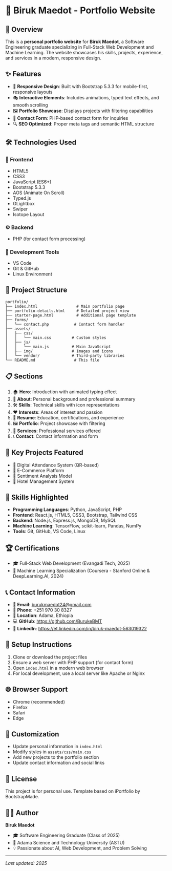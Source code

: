 # 🎨 Biruk Maedot - Portfolio Website

## 🌟 Overview
This is a **personal portfolio website** for **Biruk Maedot**, a Software Engineering graduate specializing in Full-Stack Web Development and Machine Learning. The website showcases his skills, projects, experience, and services in a modern, responsive design.

## ✨ Features
- 📱 **Responsive Design**: Built with Bootstrap 5.3.3 for mobile-first, responsive layouts
- 🎭 **Interactive Elements**: Includes animations, typed text effects, and smooth scrolling
- 🖼️ **Portfolio Showcase**: Displays projects with filtering capabilities
- 📧 **Contact Form**: PHP-based contact form for inquiries
- 🔍 **SEO Optimized**: Proper meta tags and semantic HTML structure

## 🛠️ Technologies Used
### 🎨 Frontend
- HTML5
- CSS3
- JavaScript (ES6+)
- Bootstrap 5.3.3
- AOS (Animate On Scroll)
- Typed.js
- GLightbox
- Swiper
- Isotope Layout

### ⚙️ Backend
- PHP (for contact form processing)

### 🧰 Development Tools
- VS Code
- Git & GitHub
- Linux Environment

## 📁 Project Structure
```
portfolio/
├── index.html                 # Main portfolio page
├── portfolio-details.html     # Detailed project view
├── starter-page.html          # Additional page template
├── forms/
│   └── contact.php           # Contact form handler
├── assets/
│   ├── css/
│   │   └── main.css         # Custom styles
│   ├── js/
│   │   └── main.js          # Main JavaScript
│   ├── img/                 # Images and icons
│   └── vendor/              # Third-party libraries
└── README.md                 # This file
```

## 📋 Sections
1. 🏠 **Hero**: Introduction with animated typing effect
2. 👤 **About**: Personal background and professional summary
3. 🛠️ **Skills**: Technical skills with icon representations
4. ❤️ **Interests**: Areas of interest and passion
5. 📄 **Resume**: Education, certifications, and experience
6. 🖼️ **Portfolio**: Project showcase with filtering
7. 💼 **Services**: Professional services offered
8. 📞 **Contact**: Contact information and form

## 🚀 Key Projects Featured
- 📱 Digital Attendance System (QR-based)
- 🛒 E-Commerce Platform
- 🧠 Sentiment Analysis Model
- 🏨 Hotel Management System

## 🎯 Skills Highlighted
- **Programming Languages**: Python, JavaScript, PHP
- **Frontend**: React.js, HTML5, CSS3, Bootstrap, Tailwind CSS
- **Backend**: Node.js, Express.js, MongoDB, MySQL
- **Machine Learning**: TensorFlow, scikit-learn, Pandas, NumPy
- **Tools**: Git, GitHub, VS Code, Linux

## 🏆 Certifications
- 🎓 Full-Stack Web Development (Evangadi Tech, 2025)
- 🤖 Machine Learning Specialization (Coursera - Stanford Online & DeepLearning.AI, 2024)

## 📞 Contact Information
- 📧 **Email**: burukmaedot24@gmail.com
- 📱 **Phone**: +251 970 30 8327
- 📍 **Location**: Adama, Ethiopia
- 💻 **GitHub**: https://github.com/BurukeBMT
- 🔗 **LinkedIn**: https://et.linkedin.com/in/biruk-maedot-563019322

## 🚀 Setup Instructions
1. Clone or download the project files
2. Ensure a web server with PHP support (for contact form)
3. Open `index.html` in a modern web browser
4. For local development, use a local server like Apache or Nginx

## 🌐 Browser Support
- Chrome (recommended)
- Firefox
- Safari
- Edge

## 🎨 Customization
- Update personal information in `index.html`
- Modify styles in `assets/css/main.css`
- Add new projects to the portfolio section
- Update contact information and social links

## 📜 License
This project is for personal use. Template based on iPortfolio by BootstrapMade.

## 👨‍💻 Author
**Biruk Maedot**
- 🎓 Software Engineering Graduate (Class of 2025)
- 🏫 Adama Science and Technology University (ASTU)
- 💡 Passionate about AI, Web Development, and Problem Solving

---
*Last updated: 2025*
